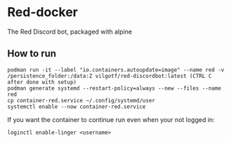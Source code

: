 # Red-docker
The Red Discord bot, packaged with alpine

## How to run
```
podman run -it --label "io.containers.autoupdate=image" --name red -v /persistence_folder:/data:Z vilgotf/red-discordbot:latest (CTRL C after done with setup)
podman generate systemd --restart-policy=always --new --files --name red
cp container-red.service ~/.config/systemd/user
systemctl enable --now container-red.service
```

If you want the container to continue run even when your not logged in:
```
loginctl enable-linger <username>
```
